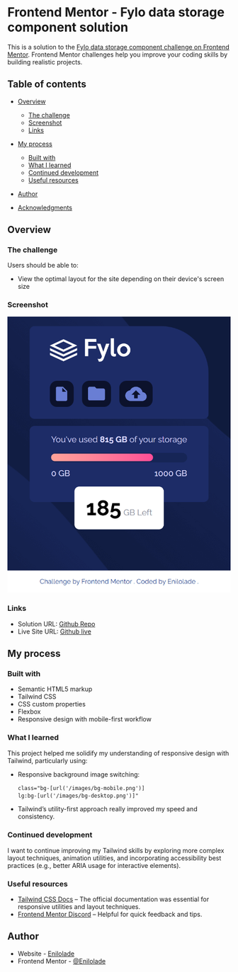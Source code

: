# Frontend Mentor - Fylo data storage component solution

This is a solution to the [Fylo data storage component challenge on Frontend Mentor](https://www.frontendmentor.io/challenges/fylo-data-storage-component-1dZPRbV5n). Frontend Mentor challenges help you improve your coding skills by building realistic projects.

## Table of contents

- [Overview](#overview)

  - [The challenge](#the-challenge)
  - [Screenshot](#screenshot)
  - [Links](#links)

- [My process](#my-process)

  - [Built with](#built-with)
  - [What I learned](#what-i-learned)
  - [Continued development](#continued-development)
  - [Useful resources](#useful-resources)

- [Author](#author)
- [Acknowledgments](#acknowledgments)

## Overview

### The challenge

Users should be able to:

- View the optimal layout for the site depending on their device's screen size

### Screenshot

![Screenshot of my solution](./images/mobile-screenshot.png)

### Links

- Solution URL: [Github Repo](https://github.com/Enilolade/fylo-data-storage-component)
- Live Site URL: [Github live](https://github.io/Enilolade/fylo-data-storage-component)

## My process

### Built with

- Semantic HTML5 markup
- Tailwind CSS
- CSS custom properties
- Flexbox
- Responsive design with mobile-first workflow

### What I learned

This project helped me solidify my understanding of responsive design with Tailwind, particularly using:

- Responsive background image switching:

  ```html
  class="bg-[url('/images/bg-mobile.png')]
  lg:bg-[url('/images/bg-desktop.png')]"
  ```

- Tailwind’s utility-first approach really improved my speed and consistency.

### Continued development

I want to continue improving my Tailwind skills by exploring more complex layout techniques, animation utilities, and incorporating accessibility best practices (e.g., better ARIA usage for interactive elements).

### Useful resources

- [Tailwind CSS Docs](https://tailwindcss.com/docs) – The official documentation was essential for responsive utilities and layout techniques.
- [Frontend Mentor Discord](https://discord.gg/frontendmentor) – Helpful for quick feedback and tips.

## Author

- Website - [Enilolade](https://github.com/Enilolade)
- Frontend Mentor - [@Enilolade](https://www.frontendmentor.io/profile/Enilolade)
